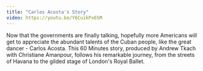 ```yaml
---
title: "Carlos Acosta's Story"
video: https://youtu.be/Y6CuikPx65M
---
```


Now that the governments are finally talking, hopefully more Americans will get to appreciate the abundant talents of the Cuban people, like the great dancer - Carlos Acosta. This 60 Minutes story, produced by Andrew Tkach with Christiane Amanpour, follows his remarkable journey, from the streets of Havana to the gilded stage of London's Royal Ballet.
